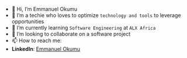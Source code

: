 - 👋 Hi, I’m Emmanuel Okumu
- 👀 I’m a techie who loves to optimize `technology and tools` to leverage opportunities
- 🌱 I’m currently learning `Software Engineering` at `ALX Africa`
- 💞️ I’m looking to collaborate on a software project
- 📫 How to reach me: 
- **LinkedIn**: [Emmanuel Okumu](https://www.linkedin.com/in/emnl)

